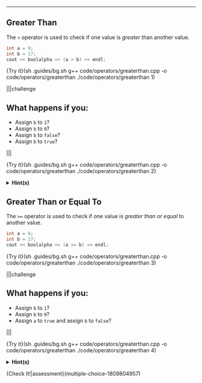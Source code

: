 ---

## Greater Than

The `>` operator is used to check if one value is *greater* than another value.

```c++
int a = 9;
int b = 17;
cout << boolalpha << (a > b) << endl;
```

{Try it}(sh .guides/bg.sh g++ code/operators/greaterthan.cpp -o code/operators/greaterthan ./code/operators/greaterthan 1)

|||challenge
## What happens if you:
* Assign `b` to `1`?
* Assign `b` to `9`?
* Assign `b` to `false`?
* Assign `b` to `true`?

|||

{Try it}(sh .guides/bg.sh g++ code/operators/greaterthan.cpp -o code/operators/greaterthan ./code/operators/greaterthan 2)

<details><summary><b>Hint(s)</b></summary><code>9</code> is both greater than the value of <code>false</code>, which is <code>0</code>, and the value of <code>true</code>, which is <code>1</code>.</details>

## Greater Than or Equal To

The `>=` operator is used to check if one value is *greater than or equal* to another value.
```c++
int a = 9;
int b = 17;
cout << boolalpha << (a >= b) << endl;
```

{Try it}(sh .guides/bg.sh g++ code/operators/greaterthan.cpp -o code/operators/greaterthan ./code/operators/greaterthan 3)

|||challenge
## What happens if you:
* Assign `b` to `1`?
* Assign `b` to `9`?
* Assign `a` to `true` and assign `b` to `false`?

|||

{Try it}(sh .guides/bg.sh g++ code/operators/greaterthan.cpp -o code/operators/greaterthan ./code/operators/greaterthan 4)

<details><summary><b>Hint(s)</b></summary><code>true</code> is greater than <code>false</code>.</details>

{Check It!|assessment}(multiple-choice-1809804957)
